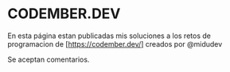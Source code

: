 # CODEMBER.DEV

En esta página estan publicadas mis soluciones a los retos de programacion de [https://codember.dev/] creados por @midudev

Se aceptan comentarios.